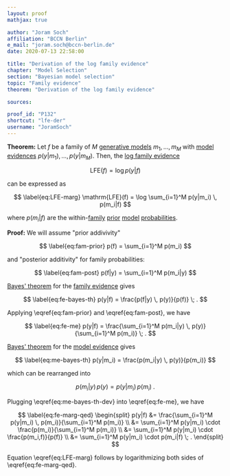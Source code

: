 ```yaml
---
layout: proof
mathjax: true

author: "Joram Soch"
affiliation: "BCCN Berlin"
e_mail: "joram.soch@bccn-berlin.de"
date: 2020-07-13 22:58:00

title: "Derivation of the log family evidence"
chapter: "Model Selection"
section: "Bayesian model selection"
topic: "Family evidence"
theorem: "Derivation of the log family evidence"

sources:

proof_id: "P132"
shortcut: "lfe-der"
username: "JoramSoch"
---
```



**Theorem:** Let $f$ be a family of $M$ [generative models](/D/gm) $m_1, \ldots, m_M$ with [model evidences](/D/ml) $p(y \vert m_1), \ldots, p(y \vert m_M)$. Then, the [log family evidence](/D/lfe)

$$ \label{eq:LFE-term}
\mathrm{LFE}(f) = \log p(y|f)
$$

can be expressed as

$$ \label{eq:LFE-marg}
\mathrm{LFE}(f) = \log \sum_{i=1}^M p(y|m_i) \, p(m_i|f)
$$

where $p(m_i \vert f)$ are the within-[family](/D/lfe) [prior](/D/prior) [model](/D/gm) [probabilities](/D/prob).


**Proof:** We will assume "prior addivivity"

$$ \label{eq:fam-prior}
p(f) = \sum_{i=1}^M p(m_i)
$$

and "posterior additivity" for family probabilities:

$$ \label{eq:fam-post}
p(f|y) = \sum_{i=1}^M p(m_i|y)
$$

[Bayes' theorem](/P/bayes-th) for the [family evidence](/D/lfe) gives

$$ \label{eq:fe-bayes-th}
p(y|f) = \frac{p(f|y) \, p(y)}{p(f)} \; .
$$

Applying \eqref{eq:fam-prior} and \eqref{eq:fam-post}, we have

$$ \label{eq:fe-me}
p(y|f) = \frac{\sum_{i=1}^M p(m_i|y) \, p(y)}{\sum_{i=1}^M p(m_i)} \; .
$$

[Bayes' theorem](/P/bayes-th) for the [model evidence](/D/lfe) gives

$$ \label{eq:me-bayes-th}
p(y|m_i) = \frac{p(m_i|y) \, p(y)}{p(m_i)}
$$

which can be rearranged into

$$ \label{eq:me-bayes-th-dev}
p(m_i|y) \, p(y) = p(y|m_i) \, p(m_i) \; .
$$

Plugging \eqref{eq:me-bayes-th-dev} into \eqref{eq:fe-me}, we have

$$ \label{eq:fe-marg-qed}
\begin{split}
p(y|f) &= \frac{\sum_{i=1}^M p(y|m_i) \, p(m_i)}{\sum_{i=1}^M p(m_i)} \\
&= \sum_{i=1}^M p(y|m_i) \cdot \frac{p(m_i)}{\sum_{i=1}^M p(m_i)} \\
&= \sum_{i=1}^M p(y|m_i) \cdot \frac{p(m_i,f)}{p(f)} \\
&= \sum_{i=1}^M p(y|m_i) \cdot p(m_i|f) \; .
\end{split}
$$

Equation \eqref{eq:LFE-marg} follows by logarithmizing both sides of \eqref{eq:fe-marg-qed}.